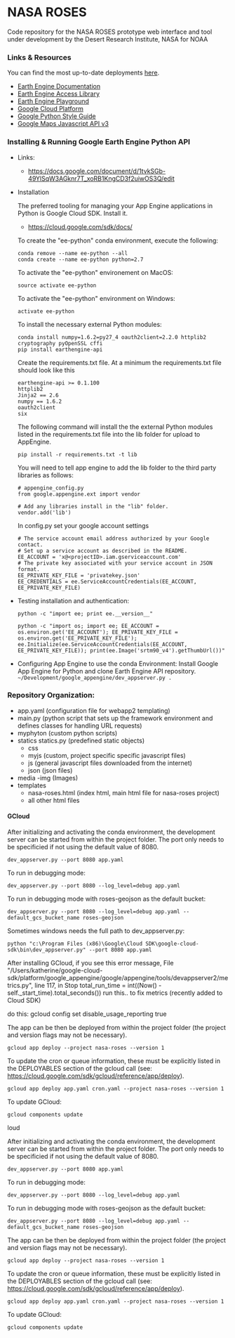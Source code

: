 # NASA ROSES

Code repository for the NASA ROSES prototype web interface and tool under development by the Desert Research Institute, NASA for NOAA
### Links & Resources

You can find the most up-to-date deployments [here](http://nasa-roses.appspot.com/).

- [Earth Engine Documentation](https://sites.google.com/site/earthengineapidocs/)
- [Earth Engine Access Library](https://code.google.com/p/earthengine-api/wiki/Installation)
- [Earth Engine Playground](https://code.earthengine.google.com/)
- [Google Cloud Platform](https://cloud.google.com/appengine/docs/python/gettingstartedpython27/helloworld)
- [Google Python Style Guide](https://google.github.io/styleguide/pyguide.html)
- [Google Maps Javascript API v3](https://developers.google.com/maps/documentation/javascript/)

### Installing & Running Google Earth Engine Python API
- Links:
    - https://docs.google.com/document/d/1tvkSGb-49YlSqW3AGknr7T_xoRB1KngCD3f2uiwOS3Q/edit
- Installation

    The preferred tooling for managing your App Engine applications in Python is Google Cloud SDK. Install it. 
    - https://cloud.google.com/sdk/docs/

    To create the "ee-python" conda environment, execute the following:
    ```
    conda remove --name ee-python --all
    conda create --name ee-python python=2.7
    ```

    To activate the "ee-python" environement on MacOS:
    ```
    source activate ee-python
    ```
    To activate the "ee-python" environment on Windows:
    ```
    activate ee-python
    ```

    To install the necessary external Python modules:
    ```
    conda install numpy=1.6.2=py27_4 oauth2client=2.2.0 httplib2 cryptography pyOpenSSL cffi
    pip install earthengine-api
    ```

    Create the requirements.txt file.
    At a minimum the requirements.txt file should look like this
    ```
    earthengine-api >= 0.1.100
    httplib2
    Jinja2 == 2.6
    numpy == 1.6.2
    oauth2client
    six
    ```
    The following command will install the the external Python modules listed in the requirements.txt file into the lib folder for upload to AppEngine.
    ```
    pip install -r requirements.txt -t lib
    ```
    
    You will need to tell app engine to add the lib folder to the third party libraries as follows:
    ```
    # appengine_config.py
    from google.appengine.ext import vendor

    # Add any libraries install in the "lib" folder.
    vendor.add('lib')
    ```
    
    In config.py set your google account settings
    ```
    # The service account email address authorized by your Google contact.
    # Set up a service account as described in the README.
    EE_ACCOUNT = 'x@<projectID>.iam.gserviceaccount.com'
    # The private key associated with your service account in JSON format.
    EE_PRIVATE_KEY_FILE = 'privatekey.json'
    EE_CREDENTIALS = ee.ServiceAccountCredentials(EE_ACCOUNT, EE_PRIVATE_KEY_FILE)
    ```

- Testing installation and authentication:

    `python -c "import ee; print ee.__version__"`

    `python -c "import os; import ee; EE_ACCOUNT = os.environ.get('EE_ACCOUNT'); EE_PRIVATE_KEY_FILE = os.environ.get('EE_PRIVATE_KEY_FILE'); ee.Initialize(ee.ServiceAccountCredentials(EE_ACCOUNT, EE_PRIVATE_KEY_FILE)); print(ee.Image('srtm90_v4').getThumbUrl())"`

- Configuring App Engine to use the conda Environment:
    Install Google App Engine for Python and clone Earth Engine API repository.
    `~/Development/google_appengine/dev_appserver.py .`

### Repository Organization:
- app.yaml (configuration file for webapp2 templating)
- main.py (python script that sets up the framework environment and defines classes for handling URL requests)
- myphyton (custom python scripts)
- statics
    statics.py (predefined static objects)
    - css
    - myjs (custom, project specific specific javascript files)
    - js (general javascript files downloaded from the internet)
    - json (json files)
- media
    -img (Images)
- templates
    - nasa-roses.html (index html, main html file for nasa-roses project)
    - all other html files

#### GCloud

After initializing and activating the conda environment, the development server can be started from within the project folder.  The port only needs to be specificied if not using the default value of 8080.

```
dev_appserver.py --port 8080 app.yaml
```
To run in debugging mode:
```
dev_appserver.py --port 8080 --log_level=debug app.yaml
```
To run in debugging mode with roses-geojson as the default bucket:
```
dev_appserver.py --port 8080 --log_level=debug app.yaml --default_gcs_bucket_name roses-geojson
```

Sometimes windows needs the full path to dev_appserver.py:
```
python "c:\Program Files (x86)\Google\Cloud SDK\google-cloud-sdk\bin\dev_appserver.py" --port 8080 app.yaml
```

After installing GCloud, if you see this error message,
  File "/Users/katherine/google-cloud-sdk/platform/google_appengine/google/appengine/tools/devappserver2/metrics.py", line 117, in Stop
    total_run_time = int((Now() - self._start_time).total_seconds())
run this.. to fix metrics (recently added to Cloud SDK)

do this:
gcloud config set disable_usage_reporting true

The app can be then be deployed from within the project folder (the project and version flags may not be necessary).
```
gcloud app deploy --project nasa-roses --version 1
```

To update the cron or queue information, these must be explicitly listed in the DEPLOYABLES section of the gcloud call (see: https://cloud.google.com/sdk/gcloud/reference/app/deploy).

```
gcloud app deploy app.yaml cron.yaml --project nasa-roses --version 1
```

To update GCloud:
```
gcloud components update
```
loud

After initializing and activating the conda environment, the development server can be started from within the project folder.  The port only needs to be specificied if not using the default value of 8080.

```
dev_appserver.py --port 8080 app.yaml
```
To run in debugging mode:
```
dev_appserver.py --port 8080 --log_level=debug app.yaml
```
To run in debugging mode with roses-geojson as the default bucket:
```
dev_appserver.py --port 8080 --log_level=debug app.yaml --default_gcs_bucket_name roses-geojson
```

The app can be then be deployed from within the project folder (the project and version flags may not be necessary).
```
gcloud app deploy --project nasa-roses --version 1
```

To update the cron or queue information, these must be explicitly listed in the DEPLOYABLES section of the gcloud call (see: https://cloud.google.com/sdk/gcloud/reference/app/deploy).

```
gcloud app deploy app.yaml cron.yaml --project nasa-roses --version 1
```

To update GCloud:
```
gcloud components update
```

